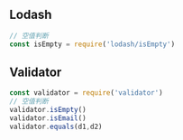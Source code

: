 ## Lodash

~~~js
// 空值判断
const isEmpty = require('lodash/isEmpty')
~~~

## Validator

~~~js
const validator = require('validator')
// 空值判断
validator.isEmpty()
validator.isEmail()
validator.equals(d1,d2)
~~~

